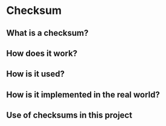 # Checksum

## What is a checksum?

## How does it work?

## How is it used?

## How is it implemented in the real world?

## Use of checksums in this project




